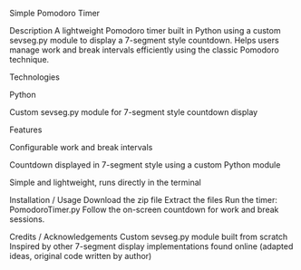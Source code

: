 Simple Pomodoro Timer

Description
A lightweight Pomodoro timer built in Python using a custom sevseg.py module to display a 7-segment style countdown. Helps users manage work and break intervals efficiently using the classic Pomodoro technique.

Technologies

Python

Custom sevseg.py module for 7-segment style countdown display

Features

Configurable work and break intervals

Countdown displayed in 7-segment style using a custom Python module

Simple and lightweight, runs directly in the terminal

Installation / Usage
Download the zip file
Extract the files
Run the timer:
PomodoroTimer.py
Follow the on-screen countdown for work and break sessions.

Credits / Acknowledgements
Custom sevseg.py module built from scratch
Inspired by other 7-segment display implementations found online (adapted ideas, original code written by author)
